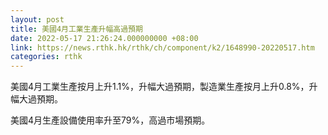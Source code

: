 ```yaml
---
layout: post
title: 美國4月工業生產升幅高過預期
date: 2022-05-17 21:26:24.000000000 +08:00
link: https://news.rthk.hk/rthk/ch/component/k2/1648990-20220517.htm
categories: rthk
---
```


美國4月工業生產按月上升1.1%，升幅大過預期，製造業生產按月上升0.8%，升幅大過預期。

美國4月生產設備使用率升至79%，高過市場預期。
